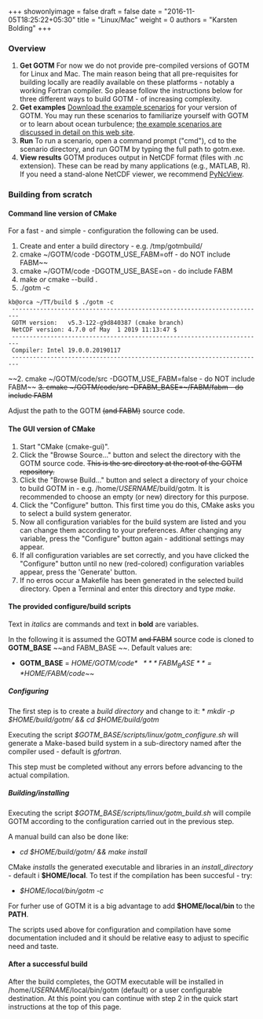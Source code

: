 +++
showonlyimage = false
draft = false
date = "2016-11-05T18:25:22+05:30"
title = "Linux/Mac"
weight = 0
authors = "Karsten Bolding"
+++

### Overview

  1. **Get GOTM** For now we do not provide pre-compiled versions of GOTM for Linux and Mac. The main reason being that all pre-requisites for building locally are readily available on these platforms - notably a working Fortran compiler. So please follow the instructions below for three different ways to build GOTM - of increasing complexity.
  2. **Get examples** 
[Download the example scenarios](http://github.com/gotm-model/cases/releases)
for your version of 
GOTM. You may run these scenarios to familiarize yourself with GOTM or to learn 
about ocean turbulence; 
[the example scenarios are discussed in detail on this web site](/examples/).
  3. **Run** To run a scenario, open a command prompt ("cmd"), cd to the 
scenario directory, and run GOTM by typing the full path to gotm.exe.
  4. **View results** GOTM produces output in NetCDF format (files with .nc 
extension). These can be read by many applications (e.g., MATLAB, R). If you 
need a stand-alone NetCDF viewer, we recommend 
[PyNcView](https://sourceforge.net/projects/pyncview). 

### Building from scratch

#### Command line version of CMake

For a fast - and simple - configuration the following can be used.

   1. Create and enter a build directory - e.g. /tmp/gotmbuild/
   2. cmake ~/GOTM/code -DGOTM_USE_FABM=off - do NOT include FABM~~
   3. cmake ~/GOTM/code -DGOTM_USE_BASE=on - do include FABM
   4. make _or_ cmake --build .
   5. ./gotm -c

```
kb@orca ~/TT/build $ ./gotm -c
 ------------------------------------------------------------------------
 GOTM version:   v5.3-122-g9d840387 (cmake branch)
 NetCDF version: 4.7.0 of May  1 2019 11:13:47 $
 ------------------------------------------------------------------------
 Compiler: Intel 19.0.0.20190117
 ------------------------------------------------------------------------
```

   ~~2. cmake ~/GOTM/code/src -DGOTM_USE_FABM=false - do NOT include FABM~~
   ~~3. cmake ~/GOTM/code/src -DFABM_BASE=~/FABM/fabm - do include FABM~~


Adjust the path to the GOTM ~~(and FABM)~~ source code.

#### The GUI version of CMake

  1. Start "CMake (cmake-gui)".
  2. Click the "Browse Source..." button and select the directory with the GOTM 
source code. ~~This is the src directory at the root of the GOTM repository.~~
  3. Click the "Browse Build..." button and select a directory of your choice 
to build GOTM in - e.g. /home/_USERNAME_/build/gotm. It is recommended to 
choose an empty (or new) directory for this purpose. 
  4. Click the "Configure" button. This first time you do this, CMake asks you 
to select a build system generator.
  5. Now all configuration variables for the build system are listed and you 
can change them according to your preferences. After changing any variable, 
press the "Configure" button again - additional settings may appear.
  6. If all configuration variables are set correctly, and you have clicked the 
"Configure" button until no new (red-colored) configuration variables appear, 
press the 'Generate' button.
  7. If no erros occur a Makefile has been generated in the selected build directory. 
Open a Terminal and enter this directory and type *make*.


#### The provided configure/build scripts

Text in *italics* are commands and text in **bold** are variables.

In the following it is assumed the GOTM ~~and FABM~~ source code is cloned to **GOTM_BASE** ~~and FABM_BASE ~~. Default values are:
* **GOTM_BASE** = *$HOME/GOTM/code*
~~* **FABM_BASE** = *$HOME/FABM/code*~~

##### Configuring
The first step is to create a *build directory* and change to it: * *mkdir -p $HOME/build/gotm/ && cd $HOME/build/gotm*

Executing the script *$GOTM_BASE/scripts/linux/gotm_configure.sh* will generate a Make-based build system in a sub-directory named after the compiler used - default is *gfortran*.

This step must be completed without any errors before advancing to the actual compilation.

##### Building/installing
Executing the script *$GOTM_BASE/scripts/linux/gotm_build.sh* will compile GOTM according to the configuration carried out in the previous step.

A manual build can also be done like:
* *cd $HOME/build/gotm/<compiler> && make install*

CMake *installs* the generated executable and libraries in an *install_directory* - default i **$HOME/local**.
To test if the compilation has been succesful - try:
* *$HOME/local/bin/gotm -c*

For furher use of GOTM it is a big advantage to add **$HOME/local/bin** to the **PATH**.

The scripts used above for configuration and compilation have some documentation included and it should be relative easy to adjust to specific need and taste.

#### After a successful build

After the build completes, the GOTM executable will be installed in /home/_USERNAME_/local/bin/gotm (default) or a user configurable destination.
At this point you can continue with step 2 in the quick start instructions at the top of this page.
